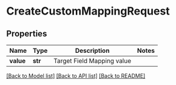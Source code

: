# CreateCustomMappingRequest


## Properties
Name | Type | Description | Notes
------------ | ------------- | ------------- | -------------
**value** | **str** | Target Field Mapping value | 

[[Back to Model list]](../../README.md#documentation-for-models) [[Back to API list]](../../README.md#documentation-for-api-endpoints) [[Back to README]](../../README.md)


